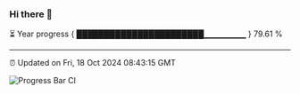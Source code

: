 ### Hi there 👋

⏳ Year progress { ███████████████████████▁▁▁▁▁▁▁ } 79.61 %

---

⏰ Updated on Fri, 18 Oct 2024 08:43:15 GMT

![Progress Bar CI](https://github.com/IshwaranRudhara/GIT-ACTION/workflows/Progress%20Bar%20CI/badge.svg)
